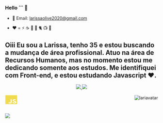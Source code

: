 ### Hello ˆˆ 👋


- 💬 Email: larissaolive2020@gmail.com


- ♥️ = ⚡ ☕ 🎼  🐾  🐈  📺  🌻 


## Oiii Eu sou a Larissa, tenho 35 e estou buscando a mudança de área profissional. Atuo na área de Recursos Humanos, mas no momento estou me dedicando somente aos estudos. Me identifiquei com Front-end, e estou estudando Javascript ♥️.
<div align="center">
  <a href="https://github.com/WhoisLari">
  <img height="180em" src="https://github-readme-stats.vercel.app/api?username=WhoisLari&show_icons=true&theme=dracula&include_all_commits=true&count_private=true"/>
  <img height="180em" src="https://github-readme-stats.vercel.app/api/top-langs/?username=WhoisLari&layout=compact&langs_count=7&theme=dracula"/>
</div>
<div style="display: inline_block"><br>
  <img align="center" alt="Lari-Js" height="30" width="40" src="https://raw.githubusercontent.com/devicons/devicon/master/icons/javascript/javascript-plain.svg">
  <img align="right" alt="lariavatar" src="https://user-images.githubusercontent.com/81597667/151427072-f2df9375-c7cd-4ce1-a97d-d093de9277cb.png">
</div>
  
  ##
 
<div> 
  <a href="https://instagram.com/lari.0live" target="_blank"><img src="https://img.shields.io/badge/-Instagram-%23E4405F?style=for-the-badge&logo=instagram&logoColor=white" target="_blank"></a>
 	
 
  
 
